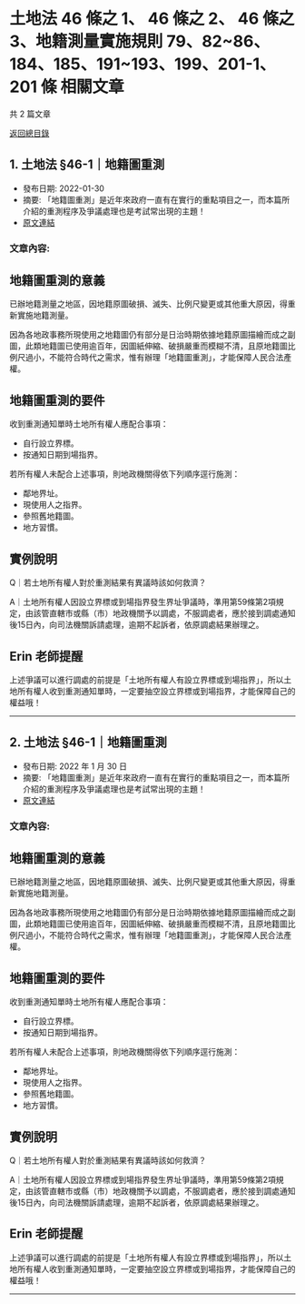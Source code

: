 # 土地法 46 條之 1、 46 條之 2、 46 條之 3、地籍測量實施規則 79、82~86、184、185、191~193、199、201-1、201 條 相關文章

共 2 篇文章

[返回總目錄](00_總目錄.md)

## 1. 土地法 §46-1｜地籍圖重測

- 發布日期: 2022-01-30
- 摘要: 「地籍圖重測」是近年來政府一直有在實行的重點項目之一，而本篇所介紹的重測程序及爭議處理也是考試常出現的主題！
- [原文連結](https://www.jasper-realestate.com/%e5%9c%9f%e5%9c%b0%e6%b3%95-%c2%a746-1%ef%bd%9c%e5%9c%b0%e7%b1%8d%e5%9c%96%e9%87%8d%e6%b8%ac/)

### 文章內容:

## 地籍圖重測的意義

已辦地籍測量之地區，因地籍原圖破損、滅失、比例尺變更或其他重大原因，得重新實施地籍測量。

因為各地政事務所現使用之地籍圖仍有部分是日治時期依據地籍原圖描繪而成之副圖，此類地籍圖已使用逾百年，因圖紙伸縮、破損嚴重而模糊不清，且原地籍圖比例尺過小，不能符合時代之需求，惟有辦理「地籍圖重測」，才能保障人民合法產權。

## 地籍圖重測的要件

收到重測通知單時土地所有權人應配合事項：

- 自行設立界標。
- 按通知日期到場指界。

若所有權人未配合上述事項，則地政機關得依下列順序逕行施測：

- 鄰地界址。
- 現使用人之指界。
- 參照舊地籍圖。
- 地方習慣。

## 實例說明

Q｜若土地所有權人對於重測結果有異議時該如何救濟？

A｜土地所有權人因設立界標或到場指界發生界址爭議時，準用第59條第2項規定，由該管直轄市或縣（市）地政機關予以調處，不服調處者，應於接到調處通知後15日內，向司法機關訴請處理，逾期不起訴者，依原調處結果辦理之。

## Erin 老師提醒

上述爭議可以進行調處的前提是「土地所有權人有設立界標或到場指界」，所以土地所有權人收到重測通知單時，一定要抽空設立界標或到場指界，才能保障自己的權益哦！

---

## 2. 土地法 §46-1｜地籍圖重測

- 發布日期: 2022 年 1 月 30 日
- 摘要: 「地籍圖重測」是近年來政府一直有在實行的重點項目之一，而本篇所介紹的重測程序及爭議處理也是考試常出現的主題！
- [原文連結](https://www.jasper-realestate.com/%e5%9c%9f%e5%9c%b0%e6%b3%95-%c2%a746-1%ef%bd%9c%e5%9c%b0%e7%b1%8d%e5%9c%96%e9%87%8d%e6%b8%ac/)

### 文章內容:

## 地籍圖重測的意義

已辦地籍測量之地區，因地籍原圖破損、滅失、比例尺變更或其他重大原因，得重新實施地籍測量。

因為各地政事務所現使用之地籍圖仍有部分是日治時期依據地籍原圖描繪而成之副圖，此類地籍圖已使用逾百年，因圖紙伸縮、破損嚴重而模糊不清，且原地籍圖比例尺過小，不能符合時代之需求，惟有辦理「地籍圖重測」，才能保障人民合法產權。

## 地籍圖重測的要件

收到重測通知單時土地所有權人應配合事項：

- 自行設立界標。
- 按通知日期到場指界。

若所有權人未配合上述事項，則地政機關得依下列順序逕行施測：

- 鄰地界址。
- 現使用人之指界。
- 參照舊地籍圖。
- 地方習慣。

## 實例說明

Q｜若土地所有權人對於重測結果有異議時該如何救濟？

A｜土地所有權人因設立界標或到場指界發生界址爭議時，準用第59條第2項規定，由該管直轄市或縣（市）地政機關予以調處，不服調處者，應於接到調處通知後15日內，向司法機關訴請處理，逾期不起訴者，依原調處結果辦理之。

## Erin 老師提醒

上述爭議可以進行調處的前提是「土地所有權人有設立界標或到場指界」，所以土地所有權人收到重測通知單時，一定要抽空設立界標或到場指界，才能保障自己的權益哦！

---

